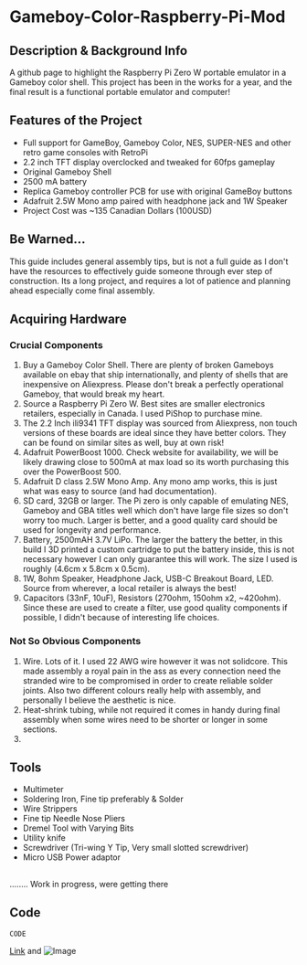 # Gameboy-Color-Raspberry-Pi-Mod

## Description & Background Info
A github page to highlight the Raspberry Pi Zero W portable emulator in a Gameboy color shell.
This project has been in the works for a year, and the final result is a functional portable emulator and computer!

## Features of the Project
- Full support for GameBoy, Gameboy Color, NES, SUPER-NES and other retro game consoles with RetroPi
- 2.2 inch TFT display overclocked and tweaked for 60fps gameplay
- Original Gameboy Shell
- 2500 mA battery 
- Replica Gameboy controller PCB for use with original GameBoy buttons
- Adafruit 2.5W Mono amp paired with headphone jack and 1W Speaker
- Project Cost was ~135 Canadian Dollars (100USD)

## Be Warned...
This guide includes general assembly tips, but is not a full guide as I don't have the resources to effectively guide someone through ever step of construction. Its a long project, and requires a lot of patience and planning ahead especially come final assembly.


## Acquiring Hardware
### Crucial Components
1. Buy a Gameboy Color Shell. There are plenty of broken Gameboys available on ebay that ship internationally, and plenty of shells that are inexpensive on Aliexpress. Please don't break a perfectly operational Gameboy, that would break my heart.
2. Source a Raspberry Pi Zero W. Best sites are smaller electronics retailers, especially in Canada. I used PiShop to purchase mine.
3. The 2.2 Inch ili9341 TFT display was sourced from Aliexpress, non touch versions of these boards are ideal since they have better colors. They can be found on similar sites as well, buy at own risk!
4. Adafruit PowerBoost 1000. Check website for availability, we will be likely drawing close to 500mA at max load so its worth purchasing this over the PowerBoost 500.
5. Adafruit D class 2.5W Mono Amp. Any mono amp works, this is just what was easy to source (and had documentation).
6. SD card, 32GB or larger. The Pi zero is only capable of emulating NES, Gameboy and GBA titles well which don't have large file sizes so don't worry too much. Larger is better, and a good quality card should be used for longevity and performance.
7. Battery, 2500mAH 3.7V LiPo. The larger the battery the better, in this build I 3D printed a custom cartridge to put the battery inside, this is not necessary however I can only guarantee this will work. The size I used is roughly (4.6cm x 5.8cm x 0.5cm).
8. 1W, 8ohm Speaker, Headphone Jack, USB-C Breakout Board, LED. Source from wherever, a local retailer is always the best!
9. Capacitors (33nF, 10uF), Resistors (270ohm, 150ohm x2, ~420ohm). Since these are used to create a filter, use good quality components if possible, I didn't because of interesting life choices.

### Not So Obvious Components
1. Wire. Lots of it. I used 22 AWG wire however it was not solidcore. This made assembly a royal pain in the ass as every connection need the stranded wire to be compromised in order to create reliable solder joints. Also two different colours really help with assembly, and personally I believe the aesthetic is nice.
2. Heat-shrink tubing, while not required it comes in handy during final assembly when some wires need to be shorter or longer in some sections.
3. 

## Tools
- Multimeter
- Soldering Iron, Fine tip preferably & Solder
- Wire Strippers
- Fine tip Needle Nose Pliers
- Dremel Tool with Varying Bits
- Utility knife
- Screwdriver (Tri-wing Y Tip, Very small slotted screwdriver)
- Micro USB Power adaptor

##


........ Work in progress, were getting there


## Code
`CODE`


[Link](url) and ![Image](src)

